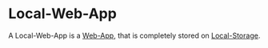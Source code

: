 # Local-Web-App

A Local-Web-App is a [Web-App](2000223.md), that is completely stored on [Local-Storage](404.md).
